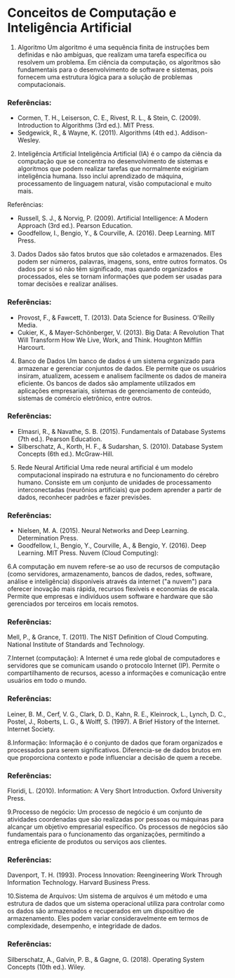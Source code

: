 # Conceitos de Computação e Inteligência Artificial

 1. Algoritmo
Um algoritmo é uma sequência finita de instruções bem definidas e não ambíguas, que realizam uma tarefa específica ou resolvem um problema. Em ciência da computação, os algoritmos são fundamentais para o desenvolvimento de software e sistemas, pois fornecem uma estrutura lógica para a solução de problemas computacionais.

### Referências:
- Cormen, T. H., Leiserson, C. E., Rivest, R. L., & Stein, C. (2009). Introduction to Algorithms (3rd ed.). MIT Press.
- Sedgewick, R., & Wayne, K. (2011). Algorithms (4th ed.). Addison-Wesley.

 2. Inteligência Artificial
Inteligência Artificial (IA) é o campo da ciência da computação que se concentra no desenvolvimento de sistemas e algoritmos que podem realizar tarefas que normalmente exigiriam inteligência humana. Isso inclui aprendizado de máquina, processamento de linguagem natural, visão computacional e muito mais.

 Referências:
- Russell, S. J., & Norvig, P. (2009). Artificial Intelligence: A Modern Approach (3rd ed.). Pearson Education.
- Goodfellow, I., Bengio, Y., & Courville, A. (2016). Deep Learning. MIT Press.

 3. Dados
Dados são fatos brutos que são coletados e armazenados. Eles podem ser números, palavras, imagens, sons, entre outros formatos. Os dados por si só não têm significado, mas quando organizados e processados, eles se tornam informações que podem ser usadas para tomar decisões e realizar análises.

### Referências:
- Provost, F., & Fawcett, T. (2013). Data Science for Business. O'Reilly Media.
- Cukier, K., & Mayer-Schönberger, V. (2013). Big Data: A Revolution That Will Transform How We Live, Work, and Think. Houghton Mifflin Harcourt.

 4. Banco de Dados
Um banco de dados é um sistema organizado para armazenar e gerenciar conjuntos de dados. Ele permite que os usuários insiram, atualizem, acessem e analisem facilmente os dados de maneira eficiente. Os bancos de dados são amplamente utilizados em aplicações empresariais, sistemas de gerenciamento de conteúdo, sistemas de comércio eletrônico, entre outros.

### Referências:
- Elmasri, R., & Navathe, S. B. (2015). Fundamentals of Database Systems (7th ed.). Pearson Education.
- Silberschatz, A., Korth, H. F., & Sudarshan, S. (2010). Database System Concepts (6th ed.). McGraw-Hill.

 5. Rede Neural Artificial
Uma rede neural artificial é um modelo computacional inspirado na estrutura e no funcionamento do cérebro humano. Consiste em um conjunto de unidades de processamento interconectadas (neurônios artificiais) que podem aprender a partir de dados, reconhecer padrões e fazer previsões.

### Referências:
- Nielsen, M. A. (2015). Neural Networks and Deep Learning. Determination Press.
- Goodfellow, I., Bengio, Y., Courville, A., & Bengio, Y. (2016). Deep Learning. MIT Press.
Nuvem (Cloud Computing):

6.A computação em nuvem refere-se ao uso de recursos de computação (como servidores, armazenamento, bancos de dados, redes, software, análise e inteligência) disponíveis através da internet ("a nuvem") para oferecer inovação mais rápida, recursos flexíveis e economias de escala. Permite que empresas e indivíduos usem software e hardware que são gerenciados por terceiros em locais remotos.

### Referências:
Mell, P., & Grance, T. (2011). The NIST Definition of Cloud Computing. National Institute of Standards and Technology.

7.Internet (computação):
A Internet é uma rede global de computadores e servidores que se comunicam usando o protocolo Internet (IP). Permite o compartilhamento de recursos, acesso a informações e comunicação entre usuários em todo o mundo.

### Referências:
Leiner, B. M., Cerf, V. G., Clark, D. D., Kahn, R. E., Kleinrock, L., Lynch, D. C., Postel, J., Roberts, L. G., & Wolff, S. (1997). A Brief History of the Internet. Internet Society.

8.Informação:
Informação é o conjunto de dados que foram organizados e processados para serem significativos. Diferencia-se de dados brutos em que proporciona contexto e pode influenciar a decisão de quem a recebe.

### Referências:
Floridi, L. (2010). Information: A Very Short Introduction. Oxford University Press.

9.Processo de negócio:
Um processo de negócio é um conjunto de atividades coordenadas que são realizadas por pessoas ou máquinas para alcançar um objetivo empresarial específico. Os processos de negócios são fundamentais para o funcionamento das organizações, permitindo a entrega eficiente de produtos ou serviços aos clientes.

### Referências:
Davenport, T. H. (1993). Process Innovation: Reengineering Work Through Information Technology. Harvard Business Press.

10.Sistema de Arquivos:
Um sistema de arquivos é um método e uma estrutura de dados que um sistema operacional utiliza para controlar como os dados são armazenados e recuperados em um dispositivo de armazenamento. Eles podem variar consideravelmente em termos de complexidade, desempenho, e integridade de dados.

### Referências:
Silberschatz, A., Galvin, P. B., & Gagne, G. (2018). Operating System Concepts (10th ed.). Wiley.
